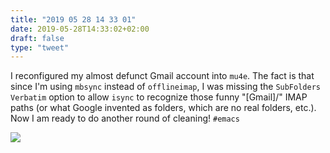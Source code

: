 ```yaml
---
title: "2019 05 28 14 33 01"
date: 2019-05-28T14:33:02+02:00
draft: false
type: "tweet"
---
```

I reconfigured my almost defunct Gmail account into `mu4e`. The fact is that since I'm using `mbsync` instead of `offlineimap`, I was missing the `SubFolders Verbatim` option to allow `isync` to recognize those funny "[Gmail]/" IMAP paths (or what Google invented as folders, which are no real folders, etc.). Now I am ready to do another round of cleaning! `#emacs`

![](/img/2019-05-28-14-38-00.png)
